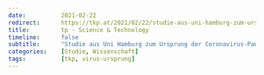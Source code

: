 ```yaml
---
date:          2021-02-22
redirect:      https://tkp.at/2021/02/22/studie-aus-uni-hamburg-zum-ursprung-der-coronavirus-pandemie/
title:         tp - Science & Technology
timeline:      false
subtitle:      "Studie aus Uni Hamburg zum Ursprung der Coronavirus-Pandemie"
categories:    [Studie, Wissenschaft]
tags:          [tkp, virus-ursprung]
---
```

